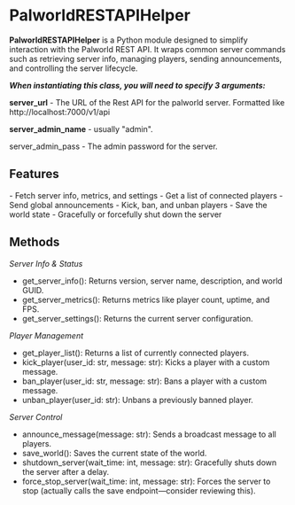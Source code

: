 # PalworldRESTAPIHelper


**PalworldRESTAPIHelper** is a Python module designed to simplify interaction with the Palworld REST API. It wraps common server commands such as retrieving server info, managing players, sending announcements, and controlling the server lifecycle.

**_When instantiating this class, you will need to specify 3 arguments:_**

**server_url** - The URL of the Rest API for the palworld server. Formatted like http://localhost:7000/v1/api

**server_admin_name** - usually "admin". 

server_admin_pass - The admin password for the server.



<h2>Features</h2>
- Fetch server info, metrics, and settings
- Get a list of connected players
- Send global announcements
- Kick, ban, and unban players
- Save the world state
- Gracefully or forcefully shut down the server


<h2>Methods</h2>

_Server Info & Status_
- get_server_info(): Returns version, server name, description, and world GUID.
- get_server_metrics(): Returns metrics like player count, uptime, and FPS.
- get_server_settings(): Returns the current server configuration.

_Player Management_
- get_player_list(): Returns a list of currently connected players.
- kick_player(user_id: str, message: str): Kicks a player with a custom message.
- ban_player(user_id: str, message: str): Bans a player with a custom message.
- unban_player(user_id: str): Unbans a previously banned player.

_Server Control_
- announce_message(message: str): Sends a broadcast message to all players.
- save_world(): Saves the current state of the world.
- shutdown_server(wait_time: int, message: str): Gracefully shuts down the server after a delay.
- force_stop_server(wait_time: int, message: str): Forces the server to stop (actually calls the save endpoint—consider reviewing this).

